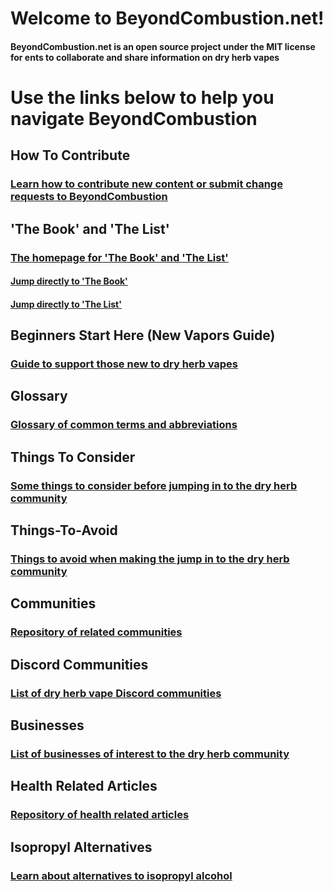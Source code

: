 # Welcome to BeyondCombustion.net!
#### BeyondCombustion.net is an open source project under the MIT license for ents to collaborate and share information on dry herb vapes

# Use the links below to help you navigate BeyondCombustion

## How To Contribute
### [Learn how to contribute new content or submit change requests to BeyondCombustion](https://beyondcombustion.github.io/How-To-Contribute)

## 'The Book' and 'The List'
### [The homepage for 'The Book' and 'The List'](https://beyondcombustion.github.io/The-Book-fka-The-Consensus/)
#### [Jump directly to 'The Book'](https://beyondcombustion.github.io/The-Book-fka-The-Consensus/#the-book)
#### [Jump directly to 'The List'](https://beyondcombustion.github.io/The-Book-fka-The-Consensus/#the-list)

## Beginners Start Here (New Vapors Guide)
### [Guide to support those new to dry herb vapes](https://beyondcombustion.github.io/Beginners-Start-Here)

## Glossary
### [Glossary of common terms and abbreviations](https://beyondcombustion.github.io/Glossary)

## Things To Consider
### [Some things to consider before jumping in to the dry herb community](https://beyondcombustion.github.io/Things-To-Consider)

## Things-To-Avoid
### [Things to avoid when making the jump in to the dry herb community](https://beyondcombustion.github.io/Things-To-Avoid)

## Communities
### [Repository of related communities](https://beyondcombustion.github.io/Communities)

## Discord Communities
### [List of dry herb vape Discord communities](https://beyondcombustion.github.io/Discord-Communities)

## Businesses
### [List of businesses of interest to the dry herb community](https://beyondcombustion.github.io/Businesses)

## Health Related Articles
### [Repository of health related articles](https://beyondcombustion.github.io/Health-Related-Articles)

## Isopropyl Alternatives
### [Learn about alternatives to isopropyl alcohol](https://beyondcombustion.github.io/Isopropyl-Alternatives)
